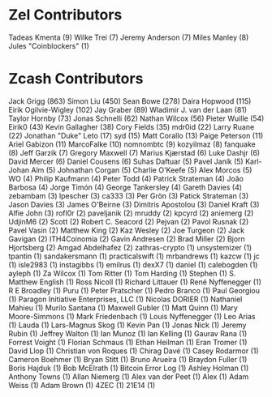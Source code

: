 Zel Contributors
==================

Tadeas Kmenta (9)
Wilke Trei (7)
Jeremy Anderson (7)
Miles Manley (8)
Jules "Coinblockers" (1)

Zcash Contributors
==================

Jack Grigg (863)
Simon Liu (450)
Sean Bowe (278)
Daira Hopwood (115)
Eirik Ogilvie-Wigley (102)
Jay Graber (89)
Wladimir J. van der Laan (81)
Taylor Hornby (73)
Jonas Schnelli (62)
Nathan Wilcox (56)
Pieter Wuille (54)
Eirik0 (43)
Kevin Gallagher (38)
Cory Fields (35)
mdr0id (22)
Larry Ruane (22)
Jonathan "Duke" Leto (17)
syd (15)
Matt Corallo (13)
Paige Peterson (11)
Ariel Gabizon (11)
MarcoFalke (10)
nomnombtc (9)
kozyilmaz (8)
fanquake (8)
Jeff Garzik (7)
Gregory Maxwell (7)
Marius Kjærstad (6)
Luke Dashjr (6)
David Mercer (6)
Daniel Cousens (6)
Suhas Daftuar (5)
Pavel Janík (5)
Karl-Johan Alm (5)
Johnathan Corgan (5)
Charlie O'Keefe (5)
Alex Morcos (5)
WO (4)
Philip Kaufmann (4)
Peter Todd (4)
Patrick Strateman (4)
João Barbosa (4)
Jorge Timón (4)
George Tankersley (4)
Gareth Davies (4)
zebambam (3)
lpescher (3)
ca333 (3)
Per Grön (3)
Patick Strateman (3)
Jason Davies (3)
James O'Beirne (3)
Dimitris Apostolou (3)
Daniel Kraft (3)
Alfie John (3)
rofl0r (2)
paveljanik (2)
mruddy (2)
kpcyrd (2)
aniemerg (2)
UdjinM6 (2)
Scott (2)
Robert C. Seacord (2)
Pejvan (2)
Pavol Rusnak (2)
Pavel Vasin (2)
Matthew King (2)
Kaz Wesley (2)
Joe Turgeon (2)
Jack Gavigan (2)
ITH4Coinomia (2)
Gavin Andresen (2)
Brad Miller (2)
Bjorn Hjortsberg (2)
Amgad Abdelhafez (2)
zathras-crypto (1)
unsystemizer (1)
tpantin (1)
sandakersmann (1)
practicalswift (1)
mrbandrews (1)
kazcw (1)
jc (1)
isle2983 (1)
instagibbs (1)
emilrus (1)
dexX7 (1)
daniel (1)
calebogden (1)
ayleph (1)
Za Wilcox (1)
Tom Ritter (1)
Tom Harding (1)
Stephen (1)
S. Matthew English (1)
Ross Nicoll (1)
Richard Littauer (1)
René Nyffenegger (1)
R E Broadley (1)
Puru (1)
Peter Pratscher (1)
Pedro Branco (1)
Paul Georgiou (1)
Paragon Initiative Enterprises, LLC (1)
Nicolas DORIER (1)
Nathaniel Mahieu (1)
Murilo Santana (1)
Maxwell Gubler (1)
Matt Quinn (1)
Mary Moore-Simmons (1)
Mark Friedenbach (1)
Louis Nyffenegger (1)
Leo Arias (1)
Lauda (1)
Lars-Magnus Skog (1)
Kevin Pan (1)
Jonas Nick (1)
Jeremy Rubin (1)
Jeffrey Walton (1)
Ian Munoz (1)
Ian Kelling (1)
Gaurav Rana (1)
Forrest Voight (1)
Florian Schmaus (1)
Ethan Heilman (1)
Eran Tromer (1)
David Llop (1)
Christian von Roques (1)
Chirag Davé (1)
Casey Rodarmor (1)
Cameron Boehmer (1)
Bryan Stitt (1)
Bruno Arueira (1)
Braydon Fuller (1)
Boris Hajduk (1)
Bob McElrath (1)
Bitcoin Error Log (1)
Ashley Holman (1)
Anthony Towns (1)
Allan Niemerg (1)
Alex van der Peet (1)
Alex (1)
Adam Weiss (1)
Adam Brown (1)
4ZEC (1)
21E14 (1)